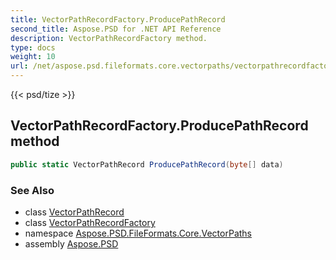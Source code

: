 ```yaml
---
title: VectorPathRecordFactory.ProducePathRecord
second_title: Aspose.PSD for .NET API Reference
description: VectorPathRecordFactory method. 
type: docs
weight: 10
url: /net/aspose.psd.fileformats.core.vectorpaths/vectorpathrecordfactory/producepathrecord/
---
```

{{< psd/tize >}}
## VectorPathRecordFactory.ProducePathRecord method

```csharp
public static VectorPathRecord ProducePathRecord(byte[] data)
```

### See Also

* class [VectorPathRecord](../../vectorpathrecord/)
* class [VectorPathRecordFactory](../)
* namespace [Aspose.PSD.FileFormats.Core.VectorPaths](../../vectorpathrecordfactory/)
* assembly [Aspose.PSD](../../../)


